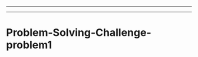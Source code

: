 ------------
-----------------------------------------------------------------------------------
# Problem-Solving-Challenge-problem1

